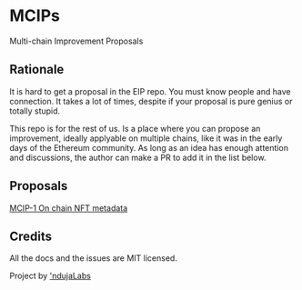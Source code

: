 # MCIPs
Multi-chain Improvement Proposals

## Rationale
It is hard to get a proposal in the EIP repo. You must know people and have connection. It takes a lot of times, despite if your proposal is pure genius or totally stupid.

This repo is for the rest of us. Is a place where you can propose an improvement, ideally applyable on multiple chains, like it was in the early days of the Ethereum community. As long as an idea has enough attention and discussions, the author can make a PR to add it in the list below.

## Proposals

[MCIP-1 On chain NFT metadata](https://github.com/ndujaLabs/MCIPs/blob/main/MCIPs/mcip-1.md)

## Credits
All the docs and the issues are MIT licensed.

Project by ['ndujaLabs](https://ndujalabs.com)

